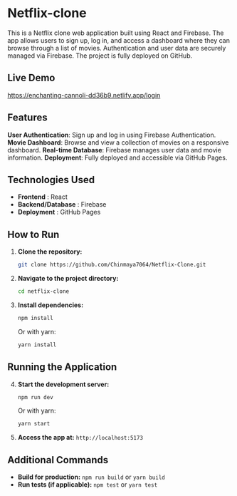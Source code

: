 # Netflix-clone

This is a Netflix clone web application built using React and Firebase. The app allows users to sign up, log in, and access a dashboard where they can browse through a list of movies. Authentication and user data are securely managed via Firebase. The project is fully deployed on GitHub.

## Live Demo 
https://enchanting-cannoli-dd36b9.netlify.app/login

## Features

**User Authentication**: Sign up and log in using Firebase Authentication.
**Movie Dashboard**: Browse and view a collection of movies on a responsive dashboard.
**Real-time Database**: Firebase manages user data and movie information.
**Deployment**: Fully deployed and accessible via GitHub Pages.

## Technologies Used

- **Frontend** : React
- **Backend/Database** : Firebase
- **Deployment** : GitHub Pages

## How to Run

1. **Clone the repository:**
   ```bash
   git clone https://github.com/Chinmaya7064/Netflix-Clone.git
   ```

2. **Navigate to the project directory:**
   ```bash
   cd netflix-clone
   ```

3. **Install dependencies:**
   ```bash
   npm install
   ```
   Or with yarn:
   ```bash
   yarn install
   ```

## Running the Application

4. **Start the development server:**
   ```bash
   npm run dev
   ```
   Or with yarn:
   ```bash
   yarn start
   ```

5. **Access the app at:** `http://localhost:5173`

## Additional Commands

- **Build for production:** `npm run build` or `yarn build`
- **Run tests (if applicable):** `npm test` or `yarn test`

